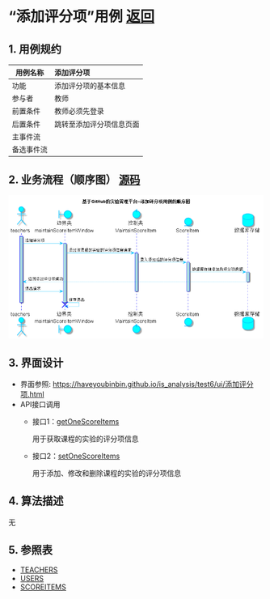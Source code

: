 ﻿<!-- markdownlint-disable MD033-->
<!-- 禁止MD033类型的警告 https://www.npmjs.com/package/markdownlint -->

# “添加评分项”用例 [返回](../README.md)
## 1. 用例规约

|用例名称|添加评分项|
|-------|:-------------|
|功能|添加评分项的基本信息|
|参与者|教师|
|前置条件|教师必须先登录|
|后置条件|跳转至添加评分项信息页面|
|主事件流||
|备选事件流| |

## 2. 业务流程（顺序图） [源码](../src/sequence添加评分项.puml)
![sequence1](../image/sequence添加评分项.png)

## 3. 界面设计
- 界面参照: https://haveyoubinbin.github.io/is_analysis/test6/ui/添加评分项.html
- API接口调用
    - 接口1：[getOneScoreItems](../接口/getOneScoreItems.md)

        用于获取课程的实验的评分项信息

    - 接口2：[setOneScoreItems](../接口/setOneScoreItems.md)

        用于添加、修改和删除课程的实验的评分项信息

## 4. 算法描述
无

## 5. 参照表
- [TEACHERS](../数据库设计.md/#TEACHERS)
- [USERS](../数据库设计.md/#USERS)
- [SCOREITEMS](../数据库设计.md/#SCOREITEMS)
